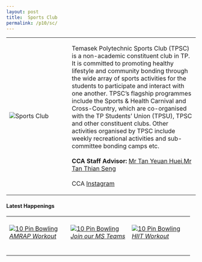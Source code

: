 ```yaml
---
layout: post
title:  Sports Club
permalink: /p10/sc/
---
```


<div>
    <table>
        <tr>
            <td style="width:33%"><image src="{{site.baseurl}}/images/CCA_sc.jpg" style="display:block;margin-left:auto;margin-right:auto;" alt="Sports Club"></image></td>
            <td>
                <p>
                    Temasek Polytechnic Sports Club (TPSC) is a non-academic constituent club in TP. It is committed to promoting healthy lifestyle and community bonding through the wide array of sports activities for the students to participate and interact with one another. TPSC’s flagship programmes include the Sports & Health Carnival and Cross-Country, which are co-organised with the TP Students’ Union (TPSU), TPSC and other constituent clubs. Other activities organised by TPSC include weekly recreational activities and sub-committee bonding camps etc.<br>
                    <br>
                    <b>CCA Staff Advisor:</b> <a href="mailto:tanyh@tp.edu.sg">Mr Tan Yeuan Huei</a>,<a href="mailto:tants@tp.edu.sg">Mr Tan Thian Seng</a><br>
                    <br>
                    CCA <a href="https://www.instagram.com/tp_sportsclub">Instagram</a>
                </p>
            </td>
        </tr>
    </table>
</div>

#### Latest Happenings

<div>
    <table>
        <tr>
            <td style="width:33%"><br>
                <a href="https://www.instagram.com/p/CFEaAwLnSjW/">
                    <image src="{{site.baseurl}}/images/CCA-sc_IG.jpg" style="display:block;margin-left:auto;margin-right:auto;" alt="10 Pin Bowling">
                    <h6 style="margin-top:0%">AMRAP Workout</h6>
                    </image>
                </a>
            </td>
            <td style="width:33%"><br>
                <a href="https://www.instagram.com/p/CFElfMkn3la/">
                    <image src="{{site.baseurl}}/images/CCA-sc_IG2.jpg" style="display:block;margin-left:auto;margin-right:auto;" alt="10 Pin Bowling">
                    <h6 style="margin-top:0%">Join our MS Teams</h6>
                    </image>
                </a>
            </td>
            <td style="width:33%"><br>
                <a href="https://www.instagram.com/p/CFY6o0UH8gJ/">
                    <image src="{{site.baseurl}}/images/CCA-sc_IG3.jpg" style="display:block;margin-left:auto;margin-right:auto;" alt="10 Pin Bowling">
                    <h6 style="margin-top:0%">HIIT Workout</h6>    
                    </image>
                </a>
            </td>
        </tr>
    </table>
</div>